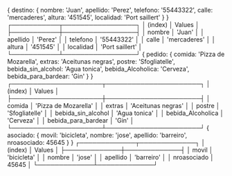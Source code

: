 {
  destino: {
    nombre: 'Juan',
    apellido: 'Perez',
    telefono: '55443322',
    calle: 'mercaderes',
    altura: '451545',
    localidad: 'Port saillert'
  }
}
┌───────────┬─────────────────┐
│ (index)   │ Values          │
├───────────┼─────────────────┤
│ nombre    │ 'Juan'          │
│ apellido  │ 'Perez'         │
│ telefono  │ '55443322'      │
│ calle     │ 'mercaderes'    │
│ altura    │ '451545'        │
│ localidad │ 'Port saillert' │
└───────────┴─────────────────┘
{
  pedido: {
    comida: 'Pizza de Mozarella',
    extras: 'Aceitunas negras',
    postre: 'Sfogliatelle',
    bebida_sin_alcohol: 'Agua tonica',
    bebida_Alcoholica: 'Cerveza',
    bebida_para_bardear: 'Gin'
  }
}
┌─────────────────────┬──────────────────────┐
│ (index)             │ Values               │
├─────────────────────┼──────────────────────┤
│ comida              │ 'Pizza de Mozarella' │
│ extras              │ 'Aceitunas negras'   │
│ postre              │ 'Sfogliatelle'       │
│ bebida_sin_alcohol  │ 'Agua tonica'        │
│ bebida_Alcoholica   │ 'Cerveza'            │
│ bebida_para_bardear │ 'Gin'                │
└─────────────────────┴──────────────────────┘
{
  asociado: {
    movil: 'bicicleta',
    nombre: 'jose',
    apellido: 'barreiro',
    nroasociado: 45645
  }
}
┌─────────────┬─────────────┐
│ (index)     │ Values      │
├─────────────┼─────────────┤
│ movil       │ 'bicicleta' │
│ nombre      │ 'jose'      │
│ apellido    │ 'barreiro'  │
│ nroasociado │ 45645       │
└─────────────┴─────────────┘